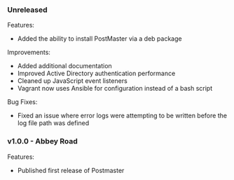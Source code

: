 ### Unreleased

Features:

* Added the ability to install PostMaster via a deb package

Improvements:

* Added additional documentation
* Improved Active Directory authentication performance
* Cleaned up JavaScript event listeners
* Vagrant now uses Ansible for configuration instead of a bash script

Bug Fixes:

* Fixed an issue where error logs were attempting to be written before the log file path was defined


### v1.0.0 - Abbey Road

Features:

* Published first release of Postmaster
